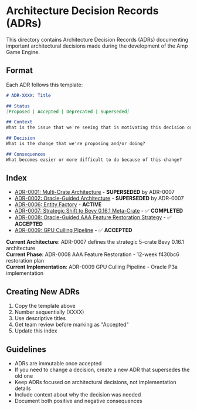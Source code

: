 # Architecture Decision Records (ADRs)

This directory contains Architecture Decision Records (ADRs) documenting important architectural decisions made during the development of the Amp Game Engine.

## Format

Each ADR follows this template:

```markdown
# ADR-XXXX: Title

## Status
[Proposed | Accepted | Deprecated | Superseded]

## Context
What is the issue that we're seeing that is motivating this decision or change?

## Decision
What is the change that we're proposing and/or doing?

## Consequences
What becomes easier or more difficult to do because of this change?
```

## Index

- [ADR-0001: Multi-Crate Architecture](0001-multi-crate-architecture.md) - **SUPERSEDED** by ADR-0007
- [ADR-0002: Oracle-Guided Architecture](0002-oracle-guided-architecture.md) - **SUPERSEDED** by ADR-0007
- [ADR-0006: Entity Factory](0006-entity-factory.md) - **ACTIVE**
- [ADR-0007: Strategic Shift to Bevy 0.16.1 Meta-Crate](0007-strategic-shift-bevy-meta-crate.md) - ✅ **COMPLETED**
- [ADR-0008: Oracle-Guided AAA Feature Restoration Strategy](0008-oracle-guided-aaa-feature-restoration.md) - ✅ **ACCEPTED**
- [ADR-0009: GPU Culling Pipeline](0009-gpu-culling-pipeline.md) - ✅ **ACCEPTED**

**Current Architecture**: ADR-0007 defines the strategic 5-crate Bevy 0.16.1 architecture  
**Current Phase**: ADR-0008 AAA Feature Restoration - 12-week f430bc6 restoration plan  
**Current Implementation**: ADR-0009 GPU Culling Pipeline - Oracle P3a implementation

## Creating New ADRs

1. Copy the template above
2. Number sequentially (XXXX)
3. Use descriptive titles
4. Get team review before marking as "Accepted"
5. Update this index

## Guidelines

- ADRs are immutable once accepted
- If you need to change a decision, create a new ADR that supersedes the old one
- Keep ADRs focused on architectural decisions, not implementation details
- Include context about why the decision was needed
- Document both positive and negative consequences

